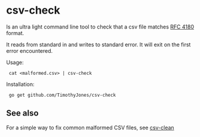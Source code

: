 csv-check
=========

Is an ultra light command line tool to check that a csv file matches [RFC 4180](https://www.ietf.org/rfc/rfc4180.txt) format.

It reads from standard in and writes to standard error. It will exit on the first error encountered.

Usage: 

     cat <malformed.csv> | csv-check

Installation:

     go get github.com/TimothyJones/csv-check

## See also

For a simple way to fix common malformed CSV files, see [csv-clean](http://github.com/TimothyJones/csv-clean)

